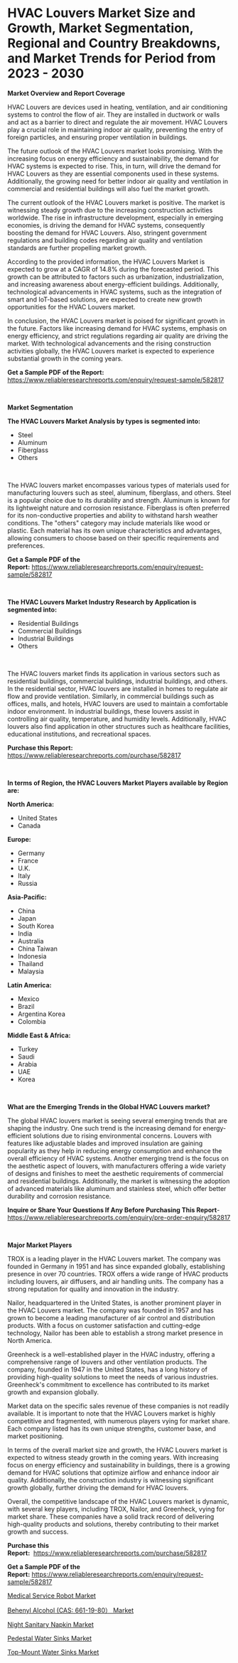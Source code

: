 <p><h1>HVAC Louvers Market Size and Growth, Market Segmentation, Regional and Country Breakdowns, and Market Trends for Period from 2023 -  2030</h1></p><p><strong>Market Overview and Report Coverage</strong></p>
<p><p>HVAC Louvers are devices used in heating, ventilation, and air conditioning systems to control the flow of air. They are installed in ductwork or walls and act as a barrier to direct and regulate the air movement. HVAC Louvers play a crucial role in maintaining indoor air quality, preventing the entry of foreign particles, and ensuring proper ventilation in buildings.</p><p>The future outlook of the HVAC Louvers market looks promising. With the increasing focus on energy efficiency and sustainability, the demand for HVAC systems is expected to rise. This, in turn, will drive the demand for HVAC Louvers as they are essential components used in these systems. Additionally, the growing need for better indoor air quality and ventilation in commercial and residential buildings will also fuel the market growth.</p><p>The current outlook of the HVAC Louvers market is positive. The market is witnessing steady growth due to the increasing construction activities worldwide. The rise in infrastructure development, especially in emerging economies, is driving the demand for HVAC systems, consequently boosting the demand for HVAC Louvers. Also, stringent government regulations and building codes regarding air quality and ventilation standards are further propelling market growth.</p><p>According to the provided information, the HVAC Louvers Market is expected to grow at a CAGR of 14.8% during the forecasted period. This growth can be attributed to factors such as urbanization, industrialization, and increasing awareness about energy-efficient buildings. Additionally, technological advancements in HVAC systems, such as the integration of smart and IoT-based solutions, are expected to create new growth opportunities for the HVAC Louvers market.</p><p>In conclusion, the HVAC Louvers market is poised for significant growth in the future. Factors like increasing demand for HVAC systems, emphasis on energy efficiency, and strict regulations regarding air quality are driving the market. With technological advancements and the rising construction activities globally, the HVAC Louvers market is expected to experience substantial growth in the coming years.</p></p>
<p><strong>Get a Sample PDF of the Report:</strong> <a href="https://www.reliableresearchreports.com/enquiry/request-sample/582817">https://www.reliableresearchreports.com/enquiry/request-sample/582817</a></p>
<p>&nbsp;</p>
<p><strong>Market Segmentation</strong></p>
<p><strong>The HVAC Louvers Market Analysis by types is segmented into:</strong></p>
<p><ul><li>Steel</li><li>Aluminum</li><li>Fiberglass</li><li>Others</li></ul></p>
<p>&nbsp;</p>
<p><p>The HVAC louvers market encompasses various types of materials used for manufacturing louvers such as steel, aluminum, fiberglass, and others. Steel is a popular choice due to its durability and strength. Aluminum is known for its lightweight nature and corrosion resistance. Fiberglass is often preferred for its non-conductive properties and ability to withstand harsh weather conditions. The "others" category may include materials like wood or plastic. Each material has its own unique characteristics and advantages, allowing consumers to choose based on their specific requirements and preferences.</p></p>
<p><strong>Get a Sample PDF of the Report:</strong>&nbsp;<a href="https://www.reliableresearchreports.com/enquiry/request-sample/582817">https://www.reliableresearchreports.com/enquiry/request-sample/582817</a></p>
<p>&nbsp;</p>
<p><strong>The HVAC Louvers Market Industry Research by Application is segmented into:</strong></p>
<p><ul><li>Residential Buildings</li><li>Commercial Buildings</li><li>Industrial Buildings</li><li>Others</li></ul></p>
<p>&nbsp;</p>
<p><p>The HVAC louvers market finds its application in various sectors such as residential buildings, commercial buildings, industrial buildings, and others. In the residential sector, HVAC louvers are installed in homes to regulate air flow and provide ventilation. Similarly, in commercial buildings such as offices, malls, and hotels, HVAC louvers are used to maintain a comfortable indoor environment. In industrial buildings, these louvers assist in controlling air quality, temperature, and humidity levels. Additionally, HVAC louvers also find application in other structures such as healthcare facilities, educational institutions, and recreational spaces.</p></p>
<p><strong>Purchase this Report:</strong>&nbsp; <a href="https://www.reliableresearchreports.com/purchase/582817">https://www.reliableresearchreports.com/purchase/582817</a></p>
<p>&nbsp;</p>
<p><strong>In terms of Region, the HVAC Louvers Market Players available by Region are:</strong></p>
<p>
    <p> <strong> North America: </strong>
        <ul>
            <li>United States</li>
            <li>Canada</li>
        </ul>
        </p> 
    <p> <strong> Europe: </strong>
        <ul>
            <li>Germany</li>
            <li>France</li>
            <li>U.K.</li>
            <li>Italy</li>
            <li>Russia</li>
        </ul>
        </p> 
    <p> <strong> Asia-Pacific: </strong>
        <ul>
            <li>China</li>
            <li>Japan</li>
            <li>South Korea</li>
            <li>India</li>
            <li>Australia</li>
            <li>China Taiwan</li>
            <li>Indonesia</li>
            <li>Thailand</li>
            <li>Malaysia</li>
        </ul>
        </p> 
    <p> <strong> Latin America: </strong>
        <ul>
            <li>Mexico</li>
            <li>Brazil</li>
            <li>Argentina Korea</li>
            <li>Colombia</li>
        </ul>
        </p> 
    <p> <strong> Middle East & Africa: </strong>
        <ul>
            <li>Turkey</li>
            <li>Saudi</li>
            <li>Arabia</li>
            <li>UAE</li>
            <li>Korea</li>
        </ul>
    </p>
    </p>
<p>&nbsp;</p>
<p><strong>What are the Emerging Trends in the Global HVAC Louvers market?</strong></p>
<p><p>The global HVAC louvers market is seeing several emerging trends that are shaping the industry. One such trend is the increasing demand for energy-efficient solutions due to rising environmental concerns. Louvers with features like adjustable blades and improved insulation are gaining popularity as they help in reducing energy consumption and enhance the overall efficiency of HVAC systems. Another emerging trend is the focus on the aesthetic aspect of louvers, with manufacturers offering a wide variety of designs and finishes to meet the aesthetic requirements of commercial and residential buildings. Additionally, the market is witnessing the adoption of advanced materials like aluminum and stainless steel, which offer better durability and corrosion resistance.</p></p>
<p><strong>Inquire or Share Your Questions If Any Before Purchasing This Report</strong>- <a href="https://www.reliableresearchreports.com/enquiry/pre-order-enquiry/582817">https://www.reliableresearchreports.com/enquiry/pre-order-enquiry/582817</a></p>
<p>&nbsp;</p>
<p><strong>Major Market Players</strong></p>
<p><p>TROX is a leading player in the HVAC Louvers market. The company was founded in Germany in 1951 and has since expanded globally, establishing presence in over 70 countries. TROX offers a wide range of HVAC products including louvers, air diffusers, and air handling units. The company has a strong reputation for quality and innovation in the industry.</p><p>Nailor, headquartered in the United States, is another prominent player in the HVAC Louvers market. The company was founded in 1957 and has grown to become a leading manufacturer of air control and distribution products. With a focus on customer satisfaction and cutting-edge technology, Nailor has been able to establish a strong market presence in North America.</p><p>Greenheck is a well-established player in the HVAC industry, offering a comprehensive range of louvers and other ventilation products. The company, founded in 1947 in the United States, has a long history of providing high-quality solutions to meet the needs of various industries. Greenheck's commitment to excellence has contributed to its market growth and expansion globally.</p><p>Market data on the specific sales revenue of these companies is not readily available. It is important to note that the HVAC Louvers market is highly competitive and fragmented, with numerous players vying for market share. Each company listed has its own unique strengths, customer base, and market positioning.</p><p>In terms of the overall market size and growth, the HVAC Louvers market is expected to witness steady growth in the coming years. With increasing focus on energy efficiency and sustainability in buildings, there is a growing demand for HVAC solutions that optimize airflow and enhance indoor air quality. Additionally, the construction industry is witnessing significant growth globally, further driving the demand for HVAC louvers.</p><p>Overall, the competitive landscape of the HVAC Louvers market is dynamic, with several key players, including TROX, Nailor, and Greenheck, vying for market share. These companies have a solid track record of delivering high-quality products and solutions, thereby contributing to their market growth and success.</p></p>
<p><strong>Purchase this Report:</strong>&nbsp;&nbsp;<a href="https://www.reliableresearchreports.com/purchase/582817">https://www.reliableresearchreports.com/purchase/582817</a></p>
<p></p>
<p><strong>Get a Sample PDF of the Report:</strong>&nbsp;<a href="https://www.reliableresearchreports.com/enquiry/request-sample/582817">https://www.reliableresearchreports.com/enquiry/request-sample/582817</a></p>
<p><p><a href="https://medium.com/@hotspotflipk/medical-service-robot-market-size-cagr-trends-2024-2030-2d8c63402461">Medical Service Robot Market</a></p><p><a href="https://www.linkedin.com/pulse/behenyl-alcohol-cas-661-19-80-market-research-report-provides/">Behenyl Alcohol (CAS: 661-19-80） Market</a></p><p><a href="https://medium.com/@carrolltorp/night-sanitary-napkin-market-size-growth-forecast-2023-2030-15bc81473cdc">Night Sanitary Napkin Market</a></p><p><a href="https://www.linkedin.com/pulse/pedestal-water-sinks-market-insights-players-forecast/">Pedestal Water Sinks Market</a></p><p><a href="https://www.linkedin.com/pulse/top-mount-water-sinks-market-challenges/">Top-Mount Water Sinks Market</a></p></p>
